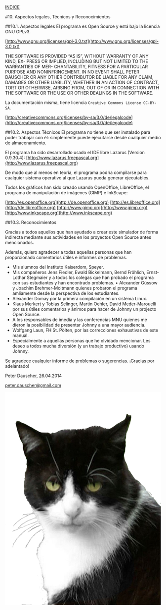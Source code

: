 [INDICE](./README.md)

#10. Aspectos legales, Técnicos y Reconocimientos


##10.1. Aspectos legales
El programa es Open Source y está bajo la licencia GNU GPLv3.

[http://www.gnu.org/licenses/gpl-3.0.txt](http://www.gnu.org/licenses/gpl-3.0.txt)

THE SOFTWARE IS PROVIDED “AS IS”, WITHOUT WARRANTY OF ANY KIND, EX-
PRESS OR IMPLIED, INCLUDING BUT NOT LIMITED TO THE WARRANTIES OF MER-
CHANTABILITY, FITNESS FOR A PARTICULAR PURPOSE AND NONINFRINGEMENT.
IN NO EVENT SHALL PETER DAUSCHER OR ANY OTHER CONTRIBUTOR BE LIABLE
FOR ANY CLAIM, DAMAGES OR OTHER LIABILITY, WHETHER IN AN ACTION OF
CONTRACT, TORT OR OTHERWISE, ARISING FROM, OUT OF OR IN CONNECTION
WITH THE SOFTWARE OR THE USE OR OTHER DEALINGS IN THE SOFTWARE.

La documentación misma, tiene licencia `Creative Commons License CC-BY-SA`.

[http://creativecommons.org/licenses/by-sa/3.0/de/legalcode](http://creativecommons.org/licenses/by-sa/3.0/de/legalcode)


##10.2. Aspectos Técnicos
El programa no tiene que ser instalado para poder trabajar con él:
simplemente puede ejecutarse desde cualquier medio de almacenamiento.

El programa ha sido desarrollado usado el IDE libre Lazarus (Version 0.9.30.4):
[http://www.lazarus.freepascal.org](http://www.lazarus.freepascal.org)

De modo que al menos en teoría, el programa podría compilarse para cualquier
sistema operativo al que Lazarus pueda generar ejecutables.

Todos los gráficos han sido creado usando OpenOffice, LibreOffice, 
el programa de manipulación de imágenes (GIMP) e InkScape:

[http://es.openoffice.org](http://de.openoffice.org)
[http://es.libreoffice.org](http://de.libreoffice.org)
[http://www.gimp.org](http://www.gimp.org)
[http://www.inkscape.org](http://www.inkscape.org)


##10.3. Reconocimientos

Gracias a todos aquellos que han ayudado a crear este simulador de forma indirecta
mediante sus actividades en los proyectos Open Source antes mencionados.

Además, quiero agradecer a todas aquellas personas que han proporcionado
comentarios útiles e informes de problemas.

* Mis alumnos del Instituto Kaiserdom, Speyer.
* Mis compañeros Jens Fiedler, Ewald Bickelmann, Bernd Fröhlich, Ernst-Lothar
Stegmaier y a todos los colegas que han probado el programa con sus estudiantes
y han encontrado problemas.
• Alexander Güssow y Joachim Brehmer-Moltmann quienes probaron el programa
amliamente desde la perspectiva de los estudiantes.
* Alexander Domay por la primera compilación en un sistema Linux.
* Klaus Merkert y Tobias Selinger, Martin Oehler, David Meder-Marouelli 
por sus útiles comentarios y ánimos para hacer de Johnny un projecto
Open Source.
* A los responsables de imedia y las conferencias MNU quienes me dieron
la posibilidad de presentar Johnny a una mayor audiencia.
* Wolfgang Laun, FH St. Pölten, por las correcciones exhaustivas de este manual.
* Especialmente a aquellas personas que he olvidado mencionar.
Les deseo a todos mucha diversión (y un trabajo productivo) usando Johnny.

Se agradece cualquier informe de problemas o sugerencias. ¡Gracias por adelantado!

Peter Dauscher, 26.04.2014

peter.dauscher@gmail.com

![1](./imagen/cat.png)
